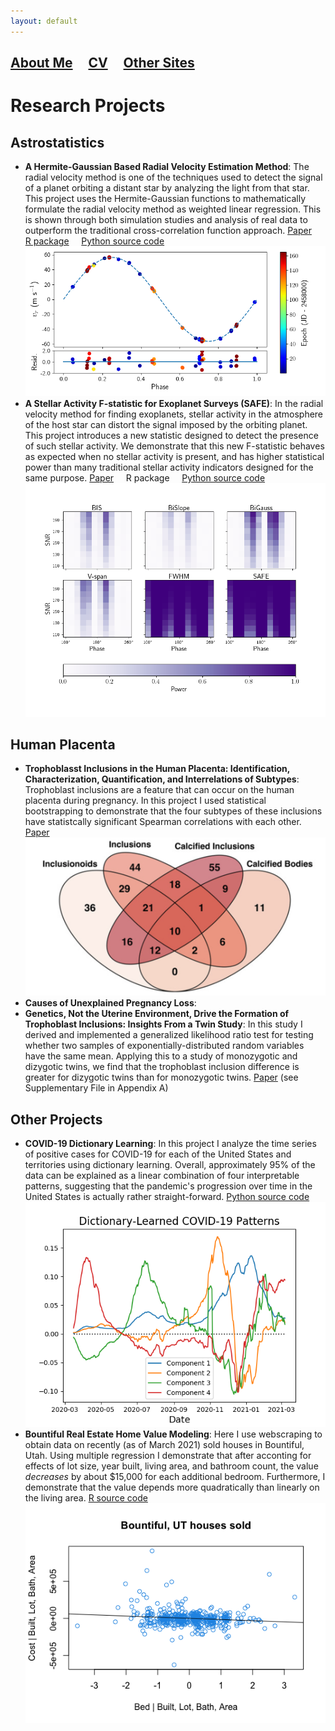 ```yaml
---
layout: default
---
```


## [About Me](./)  &nbsp; &nbsp;  [CV](./parkerholzer.pdf)   &nbsp; &nbsp; [Other Sites](./consulting.html)

# Research Projects

## Astrostatistics

* **A Hermite-Gaussian Based Radial Velocity Estimation Method**: The radial velocity method is one of the techniques used to detect the signal of a planet orbiting a distant star by analyzing the light from that star. This project uses the Hermite-Gaussian functions to mathematically formulate the radial velocity method as weighted linear regression. This is shown through both simulation studies and analysis of real data to outperform the traditional cross-correlation function approach. [Paper](https://arxiv.org/abs/2005.14083) &nbsp; &nbsp; [R package](https://CRAN.R-project.org/package=rvmethod) &nbsp; &nbsp; [Python source code](https://github.com/parkerholzer/hgrv_method) ![](./assets/img/HGRV_51Peg_rvs.png)
* **A Stellar Activity F-statistic for Exoplanet Surveys (SAFE)**: In the radial velocity method for finding exoplanets, stellar activity in the atmosphere of the host star can distort the signal imposed by the orbiting planet. This project introduces a new statistic designed to detect the presence of such stellar activity. We demonstrate that this new F-statistic behaves as expected when no stellar activity is present, and has higher statistical power than many traditional stellar activity indicators designed for the same purpose. [Paper](https://iopscience.iop.org/article/10.3847/1538-3881/abf5e0) &nbsp; &nbsp; R package &nbsp; &nbsp; [Python source code](https://github.com/parkerholzer/safe_statistic) ![](./assets/img/StellarActivity_Comp.png)

## Human Placenta

* **Trophoblasst Inclusions in the Human Placenta: Identification, Characterization, Quantification, and Interrelations of Subtypes**: Trophoblast inclusions are a feature that can occur on the human placenta during pregnancy. In this project I used statistical bootstrapping to demonstrate that the four subtypes of these inclusions have statistcally significant Spearman correlations with each other. [Paper](https://www.sciencedirect.com/science/article/pii/S0143400420304082) ![](./assets/img/TI_venndiag.png)
* **Causes of Unexplained Pregnancy Loss**: 
* **Genetics, Not the Uterine Environment, Drive the Formation of Trophoblast Inclusions: Insights From a Twin Study**: In this study I derived and implemented a generalized likelihood ratio test for testing whether two samples of exponentially-distributed random variables have the same mean. Applying this to a study of monozygotic and dizygotic twins, we find that the trophoblast inclusion difference is greater for dizygotic twins than for monozygotic twins. [Paper](https://www.sciencedirect.com/science/article/pii/S0143400421001284?via%3Dihub) (see Supplementary File in Appendix A)

## Other Projects

* **COVID-19 Dictionary Learning**: In this project I analyze the time series of positive cases for COVID-19 for each of the United States and territories using dictionary learning. Overall, approximately 95% of the data can be explained as a linear combination of four interpretable patterns, suggesting that the pandemic's progression over time in the United States is actually rather straight-forward. [Python source code](https://github.com/parkerholzer/COVID19_dictionary_learning) ![](./assets/img/COVID19-dictlearning_components.png)
* **Bountiful Real Estate Home Value Modeling**: Here I use webscraping to obtain data on recently (as of March 2021) sold houses in Bountiful, Utah. Using multiple regression I demonstrate that after acconting for effects of lot size, year built, living area, and bathroom count, the value *decreases* by about $15,000 for each additional bedroom. Furthermore, I demonstrate that the value depends more quadratically than linearly on the living area. [R source code](https://github.com/parkerholzer/Bountiful_houses_sold) ![](./assets/img/bed_avp.png)
